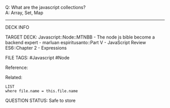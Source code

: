 Q: What are the javascript collections?  
A: Array, Set, Map
<!--ID: 1693660763220-->

---

DECK INFO

TARGET DECK: Javascript::Node::MTNBB - The node js bible become a backend expert - marluan espiritusanto::Part V - JavaScript Review ES6::Chapter 2 - Expressions

FILE TAGS: #Javascript #Node

Reference:

Related:

```dataview
LIST
where file.name = this.file.name
```

QUESTION STATUS: Safe to store